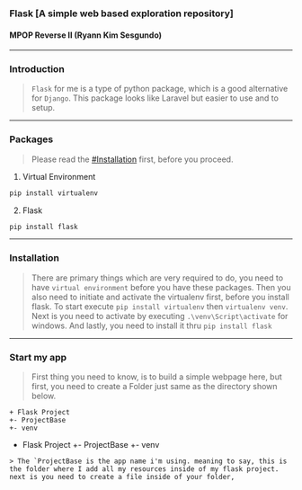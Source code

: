 ### Flask [A simple web based exploration repository]
#### MPOP Reverse II (Ryann Kim Sesgundo)

---
### Introduction
> `Flask` for me is a type of python package, which is a good alternative for `Django`. This package looks like Laravel but easier to use and to setup.

---
### Packages
> Please read the [#Installation](Installation) first, before you proceed.

1. Virtual Environment
```Bash
pip install virtualenv
```

2. Flask
``` Bash
pip install flask
```

---
### Installation
> There are primary things which are very required to do, you need to have `virtual environment` before you have these packages. Then you also need to initiate and activate the virtualenv first, before you install flask. To start execute `pip install virtualenv` then `virtualenv venv`.  Next is you need to activate by executing `.\venv\Script\activate` for windows. And lastly, you need to install it thru `pip install flask`

---
### Start my app
> First thing you need to know, is to build a simple webpage here, but first, you need to create a Folder just same as the directory shown below.
```
+ Flask Project
+- ProjectBase
+- venv
```
+ Flask Project
+- ProjectBase
+- venv
```
> The `ProjectBase is the app name i'm using. meaning to say, this is the folder where I add all my resources inside of my flask project. next is you need to create a file inside of your folder,